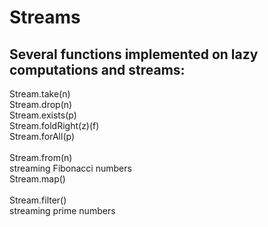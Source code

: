 # Streams

## Several functions implemented on lazy computations and streams:

Stream.take(n) <br />
Stream.drop(n) <br />
Stream.exists(p) <br />
Stream.foldRight(z)(f) <br />
Stream.forAll(p) <br />  
Stream.from(n) <br />
streaming Fibonacci numbers <br />
Stream.map() <br />     
Stream.filter() <br />
streaming prime numbers <br />  
